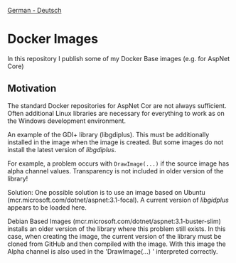 [German - Deutsch](README_de.md)

# Docker Images

In this repository I publish some of my Docker Base images (e.g. for AspNet Core)

## Motivation

The standard Docker repositories for AspNet Cor are not always sufficient. Often additional Linux libraries are necessary for everything to work as on the Windows development environment.

An example of the GDI+ library (libgdiplus). This must be additionally installed in the image when the image is created.
But some images do not install the latest version of *libgdiplus*.

For example, a problem occurs with `DrawImage(...)` if the source image has alpha channel values. Transparency
is not included in older version of the library!

Solution:
One possible solution is to use an image based on Ubuntu (mcr.microsoft.com/dotnet/aspnet:3.1-focal). A current version of *libgidplus* appears to be loaded here.

Debian Based Images (mcr.microsoft.com/dotnet/aspnet:3.1-buster-slim) installs an older version of the library where this problem still exists. In this case, when creating the image, the current version of the library must be cloned from GitHub and then compiled with the image. With this image the Alpha channel is also used in the 'DrawImage(...) ' interpreted correctly.